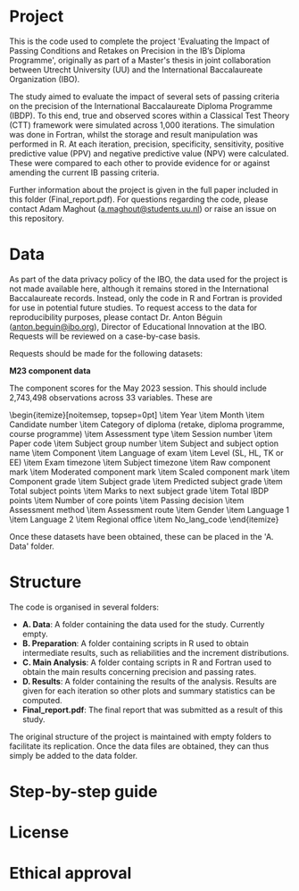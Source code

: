 # Project

This is the code used to complete the project 'Evaluating the Impact of Passing Conditions and Retakes on Precision in the IB’s Diploma Programme', originally as part of a Master's thesis in joint collaboration between Utrecht University (UU) and the International Baccalaureate Organization (IBO).

The study aimed to evaluate the impact of several sets of passing criteria on the precision of the International Baccalaureate Diploma Programme (IBDP). To this end, true and observed scores within a Classical Test Theory (CTT) framework were simulated across 1\,000 iterations. The simulation was done in Fortran, whilst the storage and result manipulation was performed in R. At each iteration, precision, specificity, sensitivity, positive predictive value (PPV) and negative predictive value (NPV) were calculated. These were compared to each other to provide evidence for or against amending the current IB passing criteria.

Further information about the project is given in the full paper included in this folder (Final_report.pdf). For questions regarding the code, please contact Adam Maghout (a.maghout@students.uu.nl) or raise an issue on this repository.

# Data

As part of the data privacy policy of the IBO, the data used for the project is not made available here, although it remains stored in the International Baccalaureate records. Instead, only the code in R and Fortran is provided for use in potential future studies. To request access to the data for reproducibility purposes, please contact Dr. Anton Béguin (anton.beguin@ibo.org), Director of Educational Innovation at the IBO. Requests will be reviewed on a case-by-case basis.

Requests should be made for the following datasets:

**M23 component data**

The component scores for the May 2023 session. This should include 2\,743\,498 observations across 33 variables. These are

\begin{itemize}[noitemsep, topsep=0pt]
  \item Year
  \item Month
  \item Candidate number
  \item Category of diploma (retake, diploma programme, course programme)
  \item Assessment type
  \item Session number
  \item Paper code
  \item Subject group number
  \item Subject and subject option name
  \item Component
  \item Language of exam
  \item Level (SL, HL, TK or EE)
  \item Exam timezone
  \item Subject timezone
  \item Raw component mark
  \item Moderated component mark
  \item Scaled component mark
  \item Component grade
  \item Subject grade
  \item Predicted subject grade
  \item Total subject points
  \item Marks to next subject grade
  \item Total IBDP points
  \item Number of core points
  \item Passing decision
  \item Assessment method
  \item Assessment route
  \item Gender
  \item Language 1
  \item Language 2
  \item Regional office
  \item No\_lang\_code
\end{itemize}


Once these datasets have been obtained, these can be placed in the 'A. Data' folder.

# Structure

The code is organised in several folders:
- **A. Data**: A folder containing the data used for the study. Currently empty.
- **B. Preparation**: A folder containing scripts in R used to obtain intermediate results, such as reliabilities and the increment distributions.
- **C. Main Analysis**: A folder containg scripts in R and Fortran used to obtain the main results concerning precision and passing rates.
- **D. Results**: A folder containing the results of the analysis. Results are given for each iteration so other plots and summary statistics can be computed.
- **Final_report.pdf**: The final report that was submitted as a result of this study.

The original structure of the project is maintained with empty folders to facilitate its replication. Once the data files are obtained, they can thus simply be added to the data folder. 

# Step-by-step guide

# License

# Ethical approval
